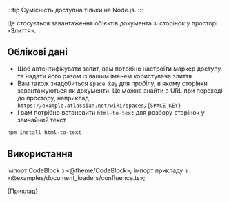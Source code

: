 
:::tip Сумісність доступна тільки на Node.js.
:::

Це стосується завантаження об'єктів документа зі сторінок у просторі «Злиття».

## Облікові дані

- Щоб автентифікувати запит, вам потрібно настроїти маркер доступу та надати його разом із вашим іменем користувача злиття
- Вам також знадобиться `space key` для пробілу, в якому сторінки завантажуються як документи. Це можна знайти в URL при переході до простору, наприклад. `https://example.atlassian.net/wiki/spaces/{SPACE_KEY}`
- І вам потрібно встановити `html-to-text` для розбору сторінок у звичайний текст


```bash npm2yarn
npm install html-to-text
```

## Використання

імпорт CodeBlock з «@theme/CodeBlock»; імпорт прикладу з «@examples/document_loaders/confluence.ts»;

<CodeBlock language="typescript">{Приклад}</CodeBlock>
